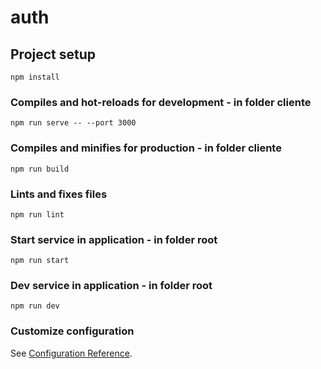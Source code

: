 # auth

## Project setup
```
npm install
```

### Compiles and hot-reloads for development - in folder cliente
```
npm run serve -- --port 3000
```

### Compiles and minifies for production - in folder cliente
```
npm run build
```

### Lints and fixes files
```
npm run lint
```

### Start service in application - in folder root
```
npm run start
```

### Dev service in application - in folder root
```
npm run dev
```

### Customize configuration
See [Configuration Reference](https://cli.vuejs.org/config/).
